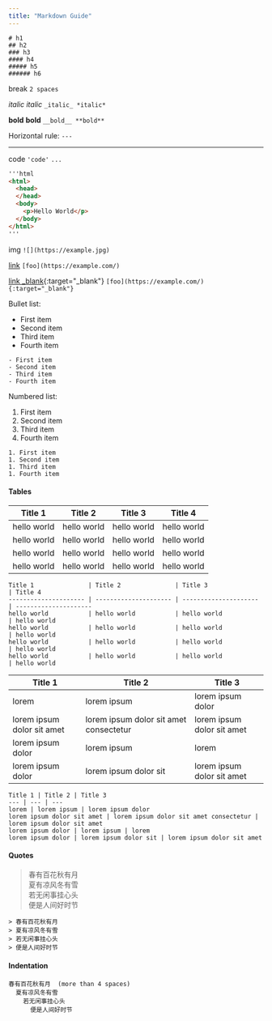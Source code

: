 ```yaml
---
title: "Markdown Guide"
---
```


```
# h1
## h2  
### h3
#### h4
##### h5
###### h6
```

break `2 spaces`

_italic_ *italic*  `_italic_ *italic*`
 
__bold__ **bold** `__bold__ **bold**`
 
Horizontal rule: `---`

---  
  
code `'code'`  `...`

```html
'''html
<html>
  <head>
  </head>
  <body>
    <p>Hello World</p>
  </body>
</html>
'''
```

img `![](https://example.jpg)`

[link](https://lcr.github.io/) `[foo](https://example.com/)`  

[link _blank](https://lcr.github.io/){:target="_blank"} `[foo](https://example.com/){:target="_blank"}`

<!-- more -->

Bullet list:
- First item
- Second item
- Third item
- Fourth item

```
- First item
- Second item
- Third item
- Fourth item
```

Numbered list:
1. First item
1. Second item
1. Third item
1. Fourth item

```
1. First item
1. Second item
1. Third item
1. Fourth item
```

#### Tables

Title 1               | Title 2               | Title 3               | Title 4
--------------------- | --------------------- | --------------------- | ---------------------
hello world           | hello world           | hello world           | hello world 
hello world           | hello world           | hello world           | hello world 
hello world           | hello world           | hello world           | hello world 
hello world           | hello world           | hello world           | hello world 

```
Title 1               | Title 2               | Title 3               | Title 4
--------------------- | --------------------- | --------------------- | ---------------------
hello world           | hello world           | hello world           | hello world 
hello world           | hello world           | hello world           | hello world 
hello world           | hello world           | hello world           | hello world 
hello world           | hello world           | hello world           | hello world 
```

Title 1 | Title 2 | Title 3 
--- | --- | --- 
lorem | lorem ipsum | lorem ipsum dolor 
lorem ipsum dolor sit amet | lorem ipsum dolor sit amet consectetur | lorem ipsum dolor sit amet 
lorem ipsum dolor | lorem ipsum | lorem 
lorem ipsum dolor | lorem ipsum dolor sit | lorem ipsum dolor sit amet 

```
Title 1 | Title 2 | Title 3
--- | --- | --- 
lorem | lorem ipsum | lorem ipsum dolor 
lorem ipsum dolor sit amet | lorem ipsum dolor sit amet consectetur | lorem ipsum dolor sit amet 
lorem ipsum dolor | lorem ipsum | lorem 
lorem ipsum dolor | lorem ipsum dolor sit | lorem ipsum dolor sit amet 
```

#### Quotes

> 春有百花秋有月  
> 夏有凉风冬有雪  
> 若无闲事挂心头  
> 便是人间好时节  

```
> 春有百花秋有月  
> 夏有凉风冬有雪  
> 若无闲事挂心头  
> 便是人间好时节  
```

#### Indentation

    春有百花秋有月  (more than 4 spaces)
      夏有凉风冬有雪  
        若无闲事挂心头  
          便是人间好时节 